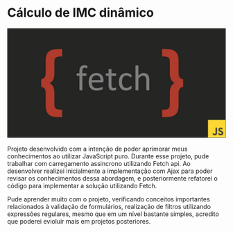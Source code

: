 
<h1>Cálculo de IMC dinâmico</h1>
<img src="./img/fetchAPI.jpeg">
<p> Projeto desenvolvido com a intenção de poder aprimorar meus conhecimentos ao utilizar JavaScript puro. Durante esse projeto, pude trabalhar com carregamento assincrono utilizando Fetch api. Ao desenvolver realizei inicialmente a implementação com Ajax para poder revisar os conhecimentos dessa abordagem, e posteriormente refatorei o código para implementar a solução utilizando Fetch.
<p>Pude aprender muito com o projeto, verificando conceitos importantes relacionados à validação de formulários, realização de filtros utilizando expressões regulares, mesmo que em um nível bastante simples, acredito que poderei evioluir mais em projetos posteriores.</p>